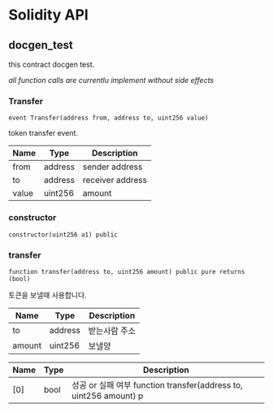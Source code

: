 # Solidity API

## docgen_test

this contract docgen test.

_all function calls are currentlu implement without side effects_

### Transfer

```solidity
event Transfer(address from, address to, uint256 value)
```

token transfer event.

| Name | Type | Description |
| ---- | ---- | ----------- |
| from | address | sender address |
| to | address | receiver address |
| value | uint256 | amount |

### constructor

```solidity
constructor(uint256 a1) public
```

### transfer

```solidity
function transfer(address to, uint256 amount) public pure returns (bool)
```

토큰을 보낼때 사용합니다.

| Name | Type | Description |
| ---- | ---- | ----------- |
| to | address | 받는사람 주소 |
| amount | uint256 | 보낼양 |

| Name | Type | Description |
| ---- | ---- | ----------- |
| [0] | bool | 성공 or 실패 여부     function transfer(address to, uint256 amount) p |

